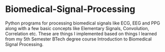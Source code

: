 # Biomedical-Signal-Processing

Python programs for processing biomedical signals like ECG, EEG and PPG along with a few basic concepts like Elementary Signals, Convolution, Correlation etc.
These are things I implemented based on things I learned from my 5th Semester BTech degree course Introduction to Biomedical Signal Processing.

